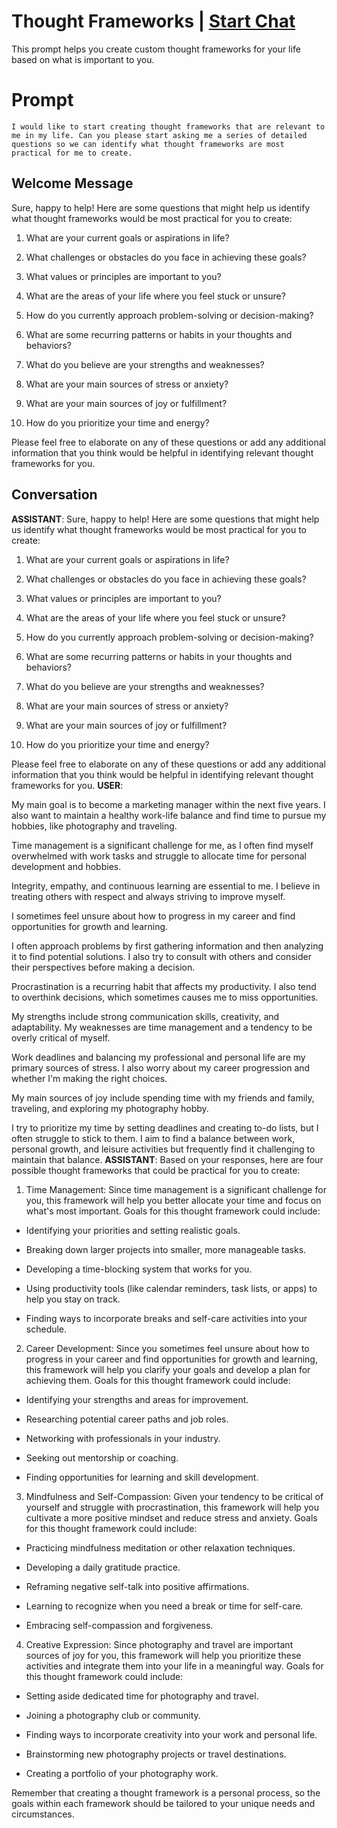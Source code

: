 

# Thought Frameworks | [Start Chat](https://gptcall.net/chat.html?data=%7B%22contact%22%3A%7B%22id%22%3A%22t-9pEtJbqPXmKYx50uma2%22%2C%22flow%22%3Atrue%7D%7D)
This prompt helps you create custom thought frameworks for your life based on what is important to you.

# Prompt

```
I would like to start creating thought frameworks that are relevant to me in my life. Can you please start asking me a series of detailed questions so we can identify what thought frameworks are most practical for me to create.
```

## Welcome Message
Sure, happy to help! Here are some questions that might help us identify what thought frameworks would be most practical for you to create:



1. What are your current goals or aspirations in life?

2. What challenges or obstacles do you face in achieving these goals?

3. What values or principles are important to you?

4. What are the areas of your life where you feel stuck or unsure?

5. How do you currently approach problem-solving or decision-making?

6. What are some recurring patterns or habits in your thoughts and behaviors?

7. What do you believe are your strengths and weaknesses?

8. What are your main sources of stress or anxiety?

9. What are your main sources of joy or fulfillment?

10. How do you prioritize your time and energy?



Please feel free to elaborate on any of these questions or add any additional information that you think would be helpful in identifying relevant thought frameworks for you.

## Conversation

**ASSISTANT**: Sure, happy to help! Here are some questions that might help us identify what thought frameworks would be most practical for you to create:



1. What are your current goals or aspirations in life?

2. What challenges or obstacles do you face in achieving these goals?

3. What values or principles are important to you?

4. What are the areas of your life where you feel stuck or unsure?

5. How do you currently approach problem-solving or decision-making?

6. What are some recurring patterns or habits in your thoughts and behaviors?

7. What do you believe are your strengths and weaknesses?

8. What are your main sources of stress or anxiety?

9. What are your main sources of joy or fulfillment?

10. How do you prioritize your time and energy?



Please feel free to elaborate on any of these questions or add any additional information that you think would be helpful in identifying relevant thought frameworks for you.
**USER**: 

My main goal is to become a marketing manager within the next five years. I also want to maintain a healthy work-life balance and find time to pursue my hobbies, like photography and traveling.



Time management is a significant challenge for me, as I often find myself overwhelmed with work tasks and struggle to allocate time for personal development and hobbies.



Integrity, empathy, and continuous learning are essential to me. I believe in treating others with respect and always striving to improve myself.



I sometimes feel unsure about how to progress in my career and find opportunities for growth and learning.



I often approach problems by first gathering information and then analyzing it to find potential solutions. I also try to consult with others and consider their perspectives before making a decision.



Procrastination is a recurring habit that affects my productivity. I also tend to overthink decisions, which sometimes causes me to miss opportunities.



My strengths include strong communication skills, creativity, and adaptability. My weaknesses are time management and a tendency to be overly critical of myself.



Work deadlines and balancing my professional and personal life are my primary sources of stress. I also worry about my career progression and whether I'm making the right choices.



My main sources of joy include spending time with my friends and family, traveling, and exploring my photography hobby.



I try to prioritize my time by setting deadlines and creating to-do lists, but I often struggle to stick to them. I aim to find a balance between work, personal growth, and leisure activities but frequently find it challenging to maintain that balance.
**ASSISTANT**: Based on your responses, here are four possible thought frameworks that could be practical for you to create:



1. Time Management: Since time management is a significant challenge for you, this framework will help you better allocate your time and focus on what's most important. Goals for this thought framework could include:

- Identifying your priorities and setting realistic goals.

- Breaking down larger projects into smaller, more manageable tasks.

- Developing a time-blocking system that works for you.

- Using productivity tools (like calendar reminders, task lists, or apps) to help you stay on track.

- Finding ways to incorporate breaks and self-care activities into your schedule.



2. Career Development: Since you sometimes feel unsure about how to progress in your career and find opportunities for growth and learning, this framework will help you clarify your goals and develop a plan for achieving them. Goals for this thought framework could include:

- Identifying your strengths and areas for improvement.

- Researching potential career paths and job roles.

- Networking with professionals in your industry.

- Seeking out mentorship or coaching.

- Finding opportunities for learning and skill development.



3. Mindfulness and Self-Compassion: Given your tendency to be critical of yourself and struggle with procrastination, this framework will help you cultivate a more positive mindset and reduce stress and anxiety. Goals for this thought framework could include:

- Practicing mindfulness meditation or other relaxation techniques.

- Developing a daily gratitude practice.

- Reframing negative self-talk into positive affirmations.

- Learning to recognize when you need a break or time for self-care.

- Embracing self-compassion and forgiveness.



4. Creative Expression: Since photography and travel are important sources of joy for you, this framework will help you prioritize these activities and integrate them into your life in a meaningful way. Goals for this thought framework could include:

- Setting aside dedicated time for photography and travel.

- Joining a photography club or community.

- Finding ways to incorporate creativity into your work and personal life.

- Brainstorming new photography projects or travel destinations.

- Creating a portfolio of your photography work.



Remember that creating a thought framework is a personal process, so the goals within each framework should be tailored to your unique needs and circumstances.

